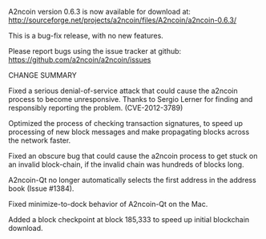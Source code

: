 A2ncoin version 0.6.3 is now available for download at:
  http://sourceforge.net/projects/a2ncoin/files/A2ncoin/a2ncoin-0.6.3/

This is a bug-fix release, with no new features.

Please report bugs using the issue tracker at github:
  https://github.com/a2ncoin/a2ncoin/issues

CHANGE SUMMARY

Fixed a serious denial-of-service attack that could cause the
a2ncoin process to become unresponsive. Thanks to Sergio Lerner
for finding and responsibly reporting the problem. (CVE-2012-3789)

Optimized the process of checking transaction signatures, to
speed up processing of new block messages and make propagating
blocks across the network faster.

Fixed an obscure bug that could cause the a2ncoin process to get
stuck on an invalid block-chain, if the invalid chain was
hundreds of blocks long.

A2ncoin-Qt no longer automatically selects the first address
in the address book (Issue #1384).

Fixed minimize-to-dock behavior of A2ncoin-Qt on the Mac.

Added a block checkpoint at block 185,333 to speed up initial
blockchain download.
